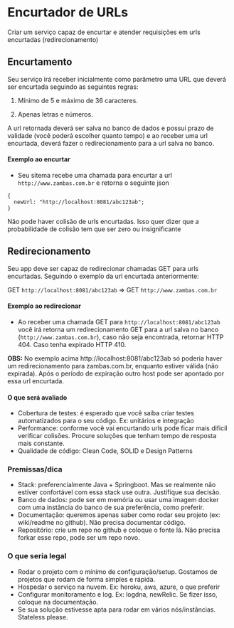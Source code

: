 Encurtador de URLs
===========================

Criar um serviço capaz de encurtar e atender requisições em urls encurtadas (redirecionamento)

## Encurtamento
Seu serviço irá receber inicialmente como parâmetro uma URL que deverá ser encurtada seguindo as seguintes regras:

1. Mínimo de 5 e máximo de 36 caracteres.

2. Apenas letras e números. 

A url retornada deverá ser salva no banco de dados e possui prazo de validade (você poderá escolher quanto tempo) e ao receber uma url encurtada, deverá fazer o redirecionamento para a url salva no banco.

#### Exemplo ao encurtar
- Seu sitema recebe uma chamada para encurtar a url `http://www.zambas.com.br` e retorna o seguinte json

``` 
{ 
  newUrl: "http://localhost:8081/abc123ab";
} 
```

Não pode haver colisão de urls encurtadas. Isso quer dizer que a probabilidade de colisão tem que ser zero ou insignificante

## Redirecionamento

Seu app deve ser capaz de redirecionar chamadas GET para urls encurtadas. Seguindo o exemplo da url encurtada anteriormente:

GET  `http://localhost:8081/abc123ab` => GET `http://www.zambas.com.br`

#### Exemplo ao redirecionar
- Ao receber uma chamada GET para `http://localhost:8081/abc123ab` você irá retorna um redirecionamento GET para a url salva no banco (`http://www.zambas.com.br`), caso não seja encontrada, retornar HTTP 404. Caso tenha expirado HTTP 410.

**OBS:**
No exemplo acima http://localhost:8081/abc123ab só poderia haver um redirecionamento para zambas.com.br, enquanto estiver válida (não expirada). Após o período de expiração outro host pode ser apontado por essa url encurtada.

#### O que será avaliado
- Cobertura de testes: é esperado que você saiba criar testes automatizados para o seu código. Ex: unitários e integração
- Performance: conforme você vai encurtando urls pode ficar mais dificil verificar colisões. Procure soluções que tenham tempo de resposta mais constante.
- Qualidade de código: Clean Code, SOLID e Design Patterns

### Premissas/dica
- Stack: preferencialmente Java + Springboot. Mas se realmente não estiver confortável com essa stack use outra. Justifique sua decisão.
- Banco de dados: pode ser em memória ou usar uma imagem docker com uma instância do banco de sua preferência, como preferir. 
- Documentação: queremos apenas saber como rodar seu projeto (ex: wiki/readme no github). Não precisa documentar código.
- Repositório: crie um repo no github e coloque o fonte lá. Não precisa forkar esse repo, pode ser um repo novo.

### O que seria legal
- Rodar o projeto com o mínimo de configuração/setup. Gostamos de projetos que rodam de forma simples e rápida.
- Hospedar o serviço na nuvem. Ex: heroku, aws, azure, o que preferir
- Configurar monitoramento e log. Ex: logdna, newRelic. Se fizer isso, coloque na documentação.
- Se sua solução estivesse apta para rodar em vários nós/instâncias. Stateless please.

